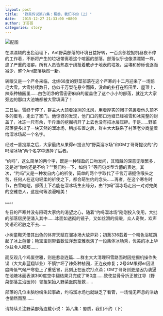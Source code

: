 ```yaml
---
layout: post
title:  "野菜传说第八集：蜀黍，我们不约（上）"
date:   2015-12-27 21:33:00 +0800
author: 丁哥哥
categories: story
---
```


![配图](http://yecai-blog.bj.bcebos.com/images/story/08.jpg)

在漂漂颖的出色治理下，Ant野菜部落的环境日益好转，一百余部挖掘机昼夜不停的工作着，不断将产生的垃圾带离着这个喧嚣的部落。部落似乎也像漂漂颖一样，患了严重的洁癖，所有人员皆热衷于纷抢着散步于地表的垃圾，尘埃和砂砾也逐而减少，整个Ant部落焕然一新。

转眼又是一个严冬来临，北纬68度的野菜部落在这个严寒的十二月迎来了一场鹅毛大雪，大雪持续数日，仿似千万梨花悬空而降，没命的扑打在稻田里、屋顶上、辣条种植园里……白色明净的雪密密麻麻的覆盖住了这个小小的部落，就连大大家旁边的那口大池塘都被大雪填满了！

三日后，雪终于停了，群主大大顶着凌冽的北风，用着厚实的帽子包裹着他头顶不多的蛋毛，走出了家门。他惊讶的发现，他门口的那口池塘已经被雪和冰完整的封盖了，冰冻一尺有余，千斤重的挖掘机开了上去也没有把冰层压碎。于是……野菜部落便多出了一块天然的溜冰场，稍加布置之后，群主大大联系了村落老少商量着给溜冰场起一个名字。

经过一番投票之后，大家最终从果得er提议的“野菜溜冰场”和GM丁哥哥提议的“约吗溜冰场”两个名字中选择了后者。

“约吗”，这么简单的两个字，既是一种轻盈的口吻发问，其暗藏的深意无限繁多，这是对“你约还是不约？”“我们约一下，如何？”等问句类型含蓄的表达。其次，“约吗”又是一种发自内心的祈使，简单的两个字取代了千言万语扼住喉头之苦，任何人在这句轻柔的祈使之下，都会萌生约的念头……再者，在这个寒冬时节，白雪皑皑，部落上下若能在溜冰场生出缘分，由“约吗”溜冰场走出一对对完美的空雅恋人，这是何等浪漫唯美！

。。。。

冬日的严寒并没有阻碍大家约的渴望之心，随着“约吗溜冰场”刚刚投入使用，大批的部落居民便涌入其中……冰面如透彻的镜子，又如丝滑的绸缎，众人奇聚，欢声笑语迟迟散之不去……

小树童鞋凭借其出色的体育天赋在溜冰场大放异彩；初蓠336载着一个粉色浴缸跳起了冰上芭蕾；艳宝宝则带着数位洋葱空雅表演了一段集体冰场秀，优美的冰上华尔兹令人叹服……

而反观几个鸡蛋空雅，则是悲剧连篇……群主大大清理积雪路面时因挖掘机操作失误（大大非蓝翔毕业）不慎铲坏了辣条种植园，正连夜修复；2号GM果得er因温度降低气候严寒患上了重感冒，此刻正在医院打点滴；GM丁哥哥则更是因为装逼在池塘冰面表演360度空中翻结果只完成了180度……致使盆骨骨折正被江导（野菜部落主治医师）领担架抬入野菜医院抢救……

部落的几位主脑纷纷生起事故，约吗溜冰场也就缺乏了看管，一场悄无声息的浩劫也悄然而至……

请持续关注野菜部落连载小说：
第八集：蜀黍，我们不约（下）
